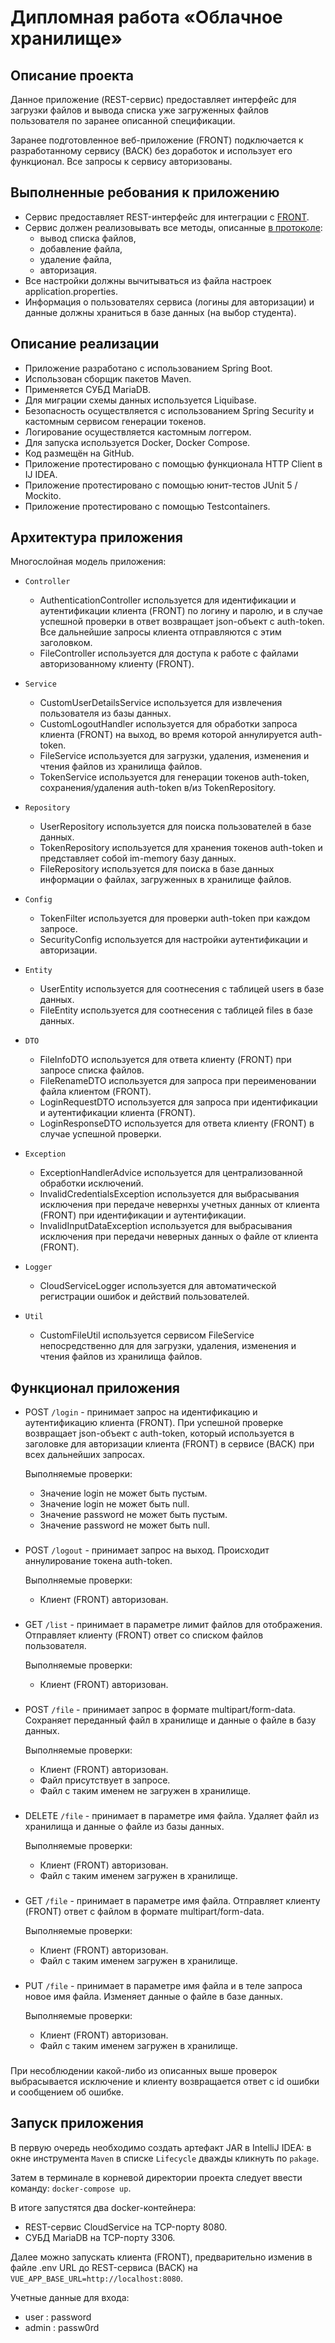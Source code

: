 # Дипломная работа «Облачное хранилище»
## Описание проекта

Данное приложение (REST-сервис) предоставляет интерфейс для загрузки файлов и вывода списка уже загруженных файлов пользователя по заранее описанной спецификации.

Заранее подготовленное веб-приложение (FRONT) подключается к разработанному сервису (BACK) без доработок и использует его функционал. Все запросы к сервису авторизованы.

## Выполненные ребования к приложению

* Сервис предоставляет REST-интерфейс для интеграции с [FRONT](https://github.com/netology-code/jd-homeworks/tree/master/diploma/netology-diplom-frontend).
* Сервис должен реализовывать все методы, описанные [в протоколе](https://github.com/netology-code/jd-homeworks/blob/master/diploma/CloudServiceSpecification.yaml):
  * вывод списка файлов,
  * добавление файла,
  * удаление файла,
  * авторизация.
* Все настройки должны вычитываться из файла настроек application.properties.
* Информация о пользователях сервиса (логины для авторизации) и данные должны храниться в базе данных (на выбор студента).

## Описание реализации

* Приложение разработано с использованием Spring Boot.
* Использован сборщик пакетов Maven.
* Применяется СУБД MariaDB.
* Для миграции схемы данных используется Liquibase.
* Безопасность осуществляется с использованием Spring Security и кастомным сервисом генерации токенов.
* Логирование осуществляется кастомным логгером.
* Для запуска используется Docker, Docker Compose.
* Код размещён на GitHub.
* Приложение протестировано с помощью функционала HTTP Client в IJ IDEA.
* Приложение протестировано с помощью юнит-тестов JUnit 5 / Mockito.
* Приложение протестировано с помощью Testcontainers.

## Архитектура приложения

Многослойная модель приложения:

* ```Controller```
  * AuthenticationController используется для идентификации и аутентификации клиента (FRONT) по логину и паролю, и в случае успешной проверки в ответ возвращает json-объект с auth-token. Все дальнейшие запросы клиента отправляются с этим заголовком.
  * FileController используется для доступа к работе с файлами авторизованному клиенту (FRONT).

* ```Service```
  * CustomUserDetailsService используется для извлечения пользователя из базы данных.
  * CustomLogoutHandler используется для обработки запроса клиента (FRONT) на выход, во время которой аннулируется auth-token.
  * FileService используется для загрузки, удаления, изменения и чтения файлов из хранилища файлов.
  * TokenService используется для генерации токенов auth-token, сохранения/удаления auth-token в/из TokenRepository.

* ```Repository```
  * UserRepository используется для поиска пользователей в базе данных.
  * TokenRepository используется для хранения токенов auth-token и представляет собой im-memory базу данных.
  * FileRepository используется для поиска в базе данных информации о файлах, загруженных в хранилище файлов.

* ```Config```
  * TokenFilter используется для проверки auth-token при каждом запросе.
  * SecurityConfig используется для настройки аутентификации и авторизации.

* ```Entity```
  * UserEntity используется для соотнесения с таблицей users в базе данных.
  * FileEntity используется для соотнесения с таблицей files в базе данных.

* ```DTO```
  * FileInfoDTO используется для ответа клиенту (FRONT) при запросе списка файлов.
  * FileRenameDTO используется для запроса при переименовании файла клиентом (FRONT).
  * LoginRequestDTO используется для запроса при идентификации и аутентификации клиента (FRONT).
  * LoginResponseDTO используется для ответа клиенту (FRONT) в случае успешной проверки.

* ```Exception```
  * ExceptionHandlerAdvice используется для централизованной обработки исключений.
  * InvalidCredentialsException используется для выбрасывания исключения при передаче невернхы учетных данных от клиента (FRONT) при идентификации и аутентификации.
  * InvalidInputDataException используется для выбрасывания исключения при передачи неверных данных о файле от клиента (FRONT).

* ```Logger```
  * CloudServiceLogger используется для автоматической регистрации ошибок и действий пользователей.

* ```Util```
  * CustomFileUtil используется сервисом FileService непосредственно для для загрузки, удаления, изменения и чтения файлов из хранилища файлов.

## Функционал приложения

* POST ```/login``` - принимает запрос на идентификацию и аутентификацию клиента (FRONT). При успешной проверке возвращает json-объект с auth-token, который используется в заголовке для авторизации клиента (FRONT) в сервисе (BACK) при всех дальнейших запросах.

  Выполняемые проверки:
    * Значение login не может быть пустым.
    * Значение login не может быть null.
    * Значение password не может быть пустым.
    * Значение password не может быть null.

###

* POST ```/logout``` - принимает запрос на выход. Происходит аннулирование токена auth-token.

  Выполняемые проверки:
    * Клиент (FRONT) авторизован.

###

* GET ```/list``` - принимает в параметре лимит файлов для отображения. Отправляет клиенту (FRONT) ответ со списком файлов пользователя.

  Выполняемые проверки:
    * Клиент (FRONT) авторизован.

###

* POST ```/file``` - принимает запрос в формате multipart/form-data. Сохраняет переданный файл в хранилище и данные о файле в базу данных.

  Выполняемые проверки:
    * Клиент (FRONT) авторизован.
    * Файл присутствует в запросе.
    * Файл с таким именем не загружен в хранилище.
  
###

* DELETE ```/file``` - принимает в параметре имя файла. Удаляет файл из хранилища и данные о файле из базы данных.

  Выполняемые проверки:
    * Клиент (FRONT) авторизован.
    * Файл с таким именем загружен в хранилище.

###

* GET ```/file``` - принимает в параметре имя файла. Отправляет клиенту (FRONT) ответ с файлом в формате multipart/form-data.

  Выполняемые проверки:
    * Клиент (FRONT) авторизован.
    * Файл с таким именем загружен в хранилище.

###

* PUT ```/file``` - принимает в параметре имя файла и в теле запроса новое имя файла. Изменяет данные о файле в базе данных.

  Выполняемые проверки:
    * Клиент (FRONT) авторизован.
    * Файл с таким именем загружен в хранилище.

###

При несоблюдении какой-либо из описанных выше проверок выбрасывается исключение и клиенту возвращается ответ с id ошибки и сообщением об ошибке.


## Запуск приложения

В первую очередь необходимо создать артефакт JAR в IntelliJ IDEA: в окне инструмента ```Maven``` в списке ```Lifecycle``` дважды кликнуть по ```pakage```.

Затем в терминале в корневой директории проекта следует ввести команду: ```docker-compose up```.

В итоге запустятся два docker-контейнера:
* REST-сервис CloudService на TCP-порту 8080.
* СУБД MariaDB на TCP-порту 3306.

Далее можно запускать клиента (FRONT), предварительно изменив в файле .env URL до REST-сервиса (BACK) на ```VUE_APP_BASE_URL=http://localhost:8080```.

Учетные данные для входа:
* user : password
* admin : passw0rd